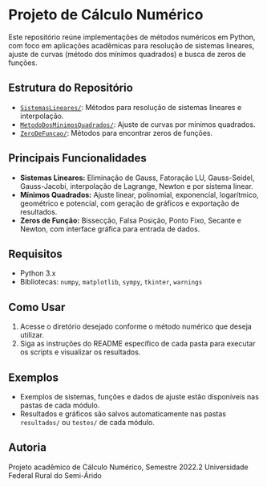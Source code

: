 # Projeto de Cálculo Numérico

Este repositório reúne implementações de métodos numéricos em Python, com foco em aplicações acadêmicas para resolução de sistemas lineares, ajuste de curvas (método dos mínimos quadrados) e busca de zeros de funções.

## Estrutura do Repositório

- [`SistemasLineares/`](SistemasLineares/): Métodos para resolução de sistemas lineares e interpolação.
- [`MetodoDosMinimosQuadrados/`](MetodoDosMinimosQuadrados/): Ajuste de curvas por mínimos quadrados.
- [`ZeroDeFuncao/`](ZeroDeFuncao/): Métodos para encontrar zeros de funções.

## Principais Funcionalidades

- **Sistemas Lineares:** Eliminação de Gauss, Fatoração LU, Gauss-Seidel, Gauss-Jacobi, interpolação de Lagrange, Newton e por sistema linear.
- **Mínimos Quadrados:** Ajuste linear, polinomial, exponencial, logarítmico, geométrico e potencial, com geração de gráficos e exportação de resultados.
- **Zeros de Função:** Bissecção, Falsa Posição, Ponto Fixo, Secante e Newton, com interface gráfica para entrada de dados.

## Requisitos

- Python 3.x
- Bibliotecas: `numpy`, `matplotlib`, `sympy`, `tkinter`, `warnings`

## Como Usar

1. Acesse o diretório desejado conforme o método numérico que deseja utilizar.
2. Siga as instruções do README específico de cada pasta para executar os scripts e visualizar os resultados.

## Exemplos

- Exemplos de sistemas, funções e dados de ajuste estão disponíveis nas pastas de cada módulo.
- Resultados e gráficos são salvos automaticamente nas pastas `resultados/` ou `testes/` de cada módulo.

## Autoria

Projeto acadêmico de Cálculo Numérico, Semestre 2022.2
Universidade Federal Rural do Semi-Árido
